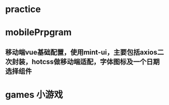# practice
# mobilePrpgram
##  移动端vue基础配置，使用mint-ui，主要包括axios二次封装，hotcss做移动端适配，字体图标及一个日期选择组件
# games 小游戏